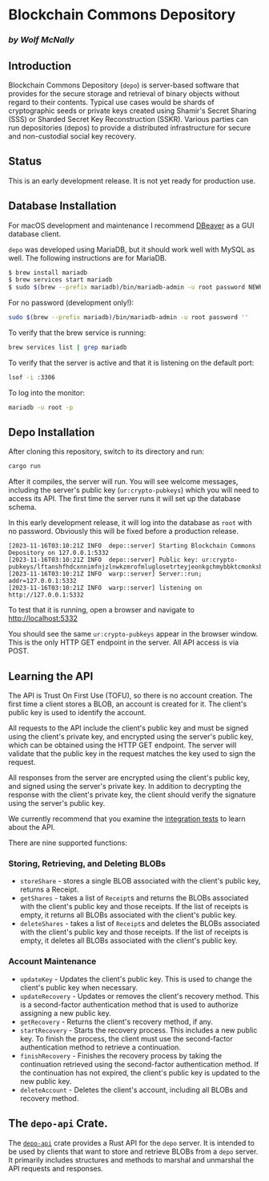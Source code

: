 # Blockchain Commons Depository

<!--Guidelines: https://github.com/BlockchainCommons/secure-template/wiki -->

### _by Wolf McNally_

## Introduction

Blockchain Commons Depository (`depo`) is server-based software that provides
for the secure storage and retrieval of binary objects without regard to their
contents. Typical use cases would be shards of cryptographic seeds or private
keys created using Shamir's Secret Sharing (SSS) or Sharded Secret Key
Reconstruction (SSKR). Various parties can run depositories (depos) to provide a
distributed infrastructure for secure and non-custodial social key recovery.

## Status

This is an early development release. It is not yet ready for production use.

## Database Installation

For macOS development and maintenance I recommend [DBeaver](https://dbeaver.io/)
as a GUI database client.

`depo` was developed using MariaDB, but it should work well with MySQL as well.
The following instructions are for MariaDB.

```bash
$ brew install mariadb
$ brew services start mariadb
$ sudo $(brew --prefix mariadb)/bin/mariadb-admin -u root password NEWPASSWORD
```

For no password (development only!):

```bash
sudo $(brew --prefix mariadb)/bin/mariadb-admin -u root password ''
```

To verify that the brew service is running:

```bash
brew services list | grep mariadb
```

To verify that the server is active and that it is listening on the default port:

```bash
lsof -i :3306
```

To log into the monitor:

```bash
mariadb -u root -p
```

## Depo Installation

After cloning this repository, switch to its directory and run:

```bash
cargo run
```

After it compiles, the server will run. You will see welcome messages, including
the server's public key (`ur:crypto-pubkeys`) which you will need to access its
API. The first time the server runs it will set up the database schema.

In this early development release, it will log into the database as `root` with
no password. Obviously this will be fixed before a production release.

```
[2023-11-16T03:10:21Z INFO  depo::server] Starting Blockchain Commons Depository on 127.0.0.1:5332
[2023-11-16T03:10:21Z INFO  depo::server] Public key: ur:crypto-pubkeys/lftanshfhdcxnnimfnjzlnwkzmrofmluglosetrteyjeonkgchmybbktcmonksbyjocsjkehjllytansgrhdcxlrrkgypmierotkgsgdntpdptntptzegabagmfxdlsgiobnveiypsstjkzoosyahyynimcwze
[2023-11-16T03:10:21Z INFO  warp::server] Server::run; addr=127.0.0.1:5332
[2023-11-16T03:10:21Z INFO  warp::server] listening on http://127.0.0.1:5332
```

To test that it is running, open a browser and navigate to [http://localhost:5332](http://localhost:5332)

You should see the same `ur:crypto-pubkeys` appear in the browser window. This
is the only HTTP GET endpoint in the server. All API access is via POST.

## Learning the API

The API is Trust On First Use (TOFU), so there is no account creation. The first
time a client stores a BLOB, an account is created for it. The client's public
key is used to identify the account.

All requests to the API include the client's public key and must be signed using
the client's private key, and encrypted using the server's public key, which can
be obtained using the HTTP GET endpoint. The server will validate that the
public key in the request matches the key used to sign the request.

All responses from the server are encrypted using the client's public key, and
signed using the server's private key. In addition to decrypting the response
with the client's private key, the client should verify the signature using the
server's public key.

We currently recommend that you examine the [integration
tests](tests/server_test.rs) to learn about the API.

There are nine supported functions:

### Storing, Retrieving, and Deleting BLOBs

- `storeShare` - stores a single BLOB associated with the client's public key,
  returns a Receipt.
- `getShares` - takes a list of `Receipt`s and returns the BLOBs associated with
  the client's public key and those receipts. If the list of receipts is empty,
  it returns all BLOBs associated with the client's public key.
- `deleteShares` - takes a list of `Receipt`s and deletes the BLOBs associated
  with the client's public key and those receipts. If the list of receipts is
  empty, it deletes all BLOBs associated with the client's public key.

### Account Maintenance

- `updateKey` - Updates the client's public key. This is used to change the
  client's public key when necessary.
- `updateRecovery` - Updates or removes the client's recovery method. This is a
  second-factor authentication method that is used to authorize assigning a new
  public key.
- `getRecovery` - Returns the client's recovery method, if any.
- `startRecovery` - Starts the recovery process. This includes a new public key.
  To finish the process, the client must use the second-factor authentication
  method to retrieve a continuation.
- `finishRecovery` - Finishes the recovery process by taking the continuation
  retrieved using the second-factor authentication method. If the continuation
  has not expired, the client's public key is updated to the new public key.
- `deleteAccount` - Deletes the client's account, including all BLOBs and recovery
  method.

## The `depo-api` Crate.

The [`depo-api`](https://crates.io/crates/depo-api) crate provides a Rust API
for the `depo` server. It is intended to be used by clients that want to store
and retrieve BLOBs from a `depo` server. It primarily includes structures and
methods to marshal and unmarshal the API requests and responses.
